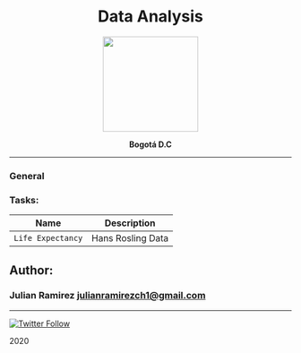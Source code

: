 <H1 align="center"> Data Analysis </H1>

<p align="center">
   <a href="https://www.linkedin.com/in/ing-julian-ramirez-chacon/"><img src="https://image.freepik.com/free-vector/magnifying-glass-data-analysis_23-2147501894.jpg" width="170" height="170"/></a>

<p align="center"> 
   <b> Bogotá D.C </b>
                
----
<H3> General </H3>
   

### Tasks:

| Name | Description                    |
| ------------- | ------------------------------ |
| `Life Expectancy`      |  Hans Rosling Data  |

## Author: 
### Julian Ramirez <julianramirezch1@gmail.com>
----
[![Twitter Follow](https://img.shields.io/twitter/follow/JulianR_30.svg?style=social&label=Follow)](https://twitter.com/JulianR_30)

2020